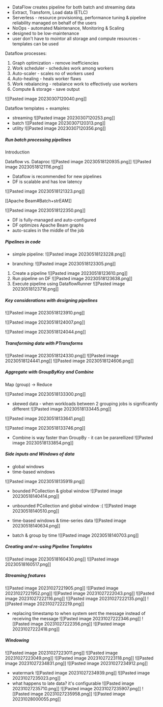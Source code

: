 - DataFlow creates pipeline for both batch and streaming data
- Extract, Transform, Load data (ETLC)
- Serverless - resource provisioning, performance tuning & pipeline reliability managed on behalf of the users
- NoOps - automated Maintenance, Monitoring & Scaling
- designed to be low-maintenance
- user don't have to mointor all storage and compute resources - templates can be used

Dataflow processes:
1. Graph optimization - remove inefficiencies
2. Work scheduler - schedules work among workers
3. Auto-scaler - scales no of workers used
4. Auto-healing - heals worker flaws
5. Work rebalancing - rebalance work to effectively use workers
6. Compute & storage - save output

![[Pasted image 20230307120040.png]]

Dataflow templates + examples:
- streaming
![[Pasted image 20230307120253.png]]
- batch
  ![[Pasted image 20230307120313.png]]
- utility
![[Pasted image 20230307120356.png]]

##### Run batch processing pipelines
Introduction

Dataflow vs. Dataproc
![[Pasted image 20230518120935.png]]
![[Pasted image 20230518121116.png]]
- Dataflow is recommended for new pipelines
- DF is scalable and has low latency

![[Pasted image 20230518121323.png]]

[[Apache Beam#Batch+strEAM]]

![[Pasted image 20230518122350.png]]
- DF is fully-managed and auto-configured
- DF optimizes Apache Beam graphs
- auto-scales in the middle of the job

##### Pipelines in code

- simple pipeline:
![[Pasted image 20230518123228.png]]

- branching:
![[Pasted image 20230518123305.png]]

1. Create a pipeline
![[Pasted image 20230518123610.png]]
2. Run pipeline on DF
![[Pasted image 20230518123638.png]]
3. Execute pipeline using DataflowRunner
![[Pasted image 20230518123716.png]]

##### Key considerations with designing pipelines
![[Pasted image 20230518123910.png]]

![[Pasted image 20230518124007.png]]

![[Pasted image 20230518124044.png]]


##### Transforming data with PTransforms
![[Pasted image 20230518124330.png]]
![[Pasted image 20230518124441.png]]
![[Pasted image 20230518124606.png]]

##### Aggregate with GroupByKey and Combine
Map (group) -> Reduce

![[Pasted image 20230518133300.png]]
- skewed data - when workloads between 2 grouping jobs is significantly different
![[Pasted image 20230518133445.png]]

![[Pasted image 20230518133641.png]]

![[Pasted image 20230518133746.png]]

- Combine is way faster than GroupBy - it can be pararellized
![[Pasted image 20230518133854.png]]

##### Side inputs and Windows of data
- global windows
- time-based windows

![[Pasted image 20230518135919.png]]

- bounded PCollection & global window
![[Pasted image 20230518140414.png]]

- unbounded PCollection and global window :(
![[Pasted image 20230518140510.png]]

- time-based windows & time-series data
![[Pasted image 20230518140634.png]]

- batch & group by time
![[Pasted image 20230518140703.png]]

##### Creating and re-using Pipeline Templates
![[Pasted image 20230518160430.png]]
![[Pasted image 20230518160517.png]]

##### Streaming features
![[Pasted image 20231027221905.png]]
![[Pasted image 20231027221952.png]]
![[Pasted image 20231027222043.png]]
![[Pasted image 20231027222116.png]]
![[Pasted image 20231027222135.png]]
![[Pasted image 20231027222219.png]]
- replacing timestamp to when system sent the message instead of receiving the message
![[Pasted image 20231027222346.png]]
![[Pasted image 20231027222356.png]]
![[Pasted image 20231027222418.png]]

##### Windowing
![[Pasted image 20231027223011.png]]
![[Pasted image 20231027223049.png]]
![[Pasted image 20231027223118.png]]
![[Pasted image 20231027234831.png]]
![[Pasted image 20231027234912.png]]
- watermark
![[Pasted image 20231027234939.png]]
![[Pasted image 20231027235023.png]]
- what happens to late data? it's configurable
![[Pasted image 20231027235710.png]]
![[Pasted image 20231027235907.png]]
![[Pasted image 20231027235958.png]]
![[Pasted image 20231028000055.png]]
